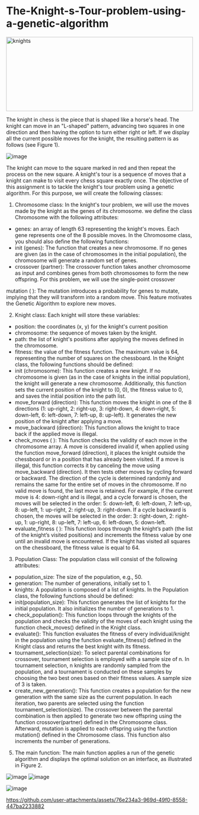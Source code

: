# The-Knight-s-Tour-problem-using-a-genetic-algorithm

<img height="200" alt="knights" src="https://github.com/user-attachments/assets/5fac0311-72cb-4485-89fe-19903a15f108" width="100%"/>


The knight in chess is the piece that is shaped like a horse's head. The knight can move in an "L-shaped" pattern, advancing two squares in one direction and then having the option to turn either right or left. If we display all the current possible moves for the knight, the resulting pattern is as follows (see Figure 1).

![image](https://github.com/user-attachments/assets/f1114825-b354-4484-a29f-92aecb3727f5)


The knight can move to the square marked in red and then repeat the process on the new square. A knight's
tour is a sequence of moves that a knight can make to visit every chess square exactly once.
The objective of this assignment is to tackle the knight's tour problem using a genetic algorithm. For this
purpose, we will create the following classes:
1. Chromosome class: In the knight's tour problem, we will use the moves made by the knight as the
genes of its chromosome. we define the class Chromosome with the following attributes:
* genes: an array of length 63 representing the knight's moves. Each gene represents one of the 8
possible moves.
In the Chromosome class, you should also define the following functions:
* init (genes): The function that creates a new chromosome. If no genes are given (as in the case of
chromosomes in the initial population), the chromosome will generate a random set of genes.
* crossover (partner): The crossover function takes another chromosome as input and combines genes
from both chromosomes to form the new offspring. For this problem, we will use the single-point
crossover

mutation ( ): The mutation introduces a probability for genes to mutate, implying that they will
transform into a random move. This feature motivates the Genetic Algorithm to explore new moves.

2. Knight class: Each knight will store these variables:
* position: the coordinates (x, y) for the knight's current position
* chromosome: the sequence of moves taken by the knight.
* path: the list of knight's positions after applying the moves defined in the chromosome.
* fitness: the value of the fitness function. The maximum value is 64, representing the number of squares
on the chessboard.
In the Knight class, the following functions should be defined:
* init (chromosome): This function creates a new knight. If no chromosome is given (as in the case of
knights in the initial population), the knight will generate a new chromosome. Additionally, this
function sets the current position of the knight to (0, 0), the fitness value to 0, and saves the initial
position into the path list.
* move_forward (direction): This function moves the knight in one of the 8 directions (1: up-right, 2:
right-up, 3: right-down, 4: down-right, 5: down-left, 6: left-down, 7: left-up, 8: up-left). It generates
the new position of the knight after applying a move.
* move_backward (direction): This function allows the knight to trace back if the applied move is
illegal.
* check_moves ( ): This function checks the validity of each move in the chromosome array. A move
is considered invalid if, when applied using the function move_forward (direction), it places the
knight outside the chessboard or in a position that has already been visited. If a move is illegal, this
function corrects it by canceling the move using move_backward (direction). It then tests other
moves by cycling forward or backward. The direction of the cycle is determined randomly and remains
the same for the entire set of moves in the chromosome. If no valid move is found, the last move is
retained. For example, if the current move is 4: down-right and is illegal, and a cycle forward is chosen,
the moves will be selected in the order: 5: down-left, 6: left-down, 7: left-up, 8: up-left, 1: up-right,
2: right-up, 3: right-down. If a cycle backward is chosen, the moves will be selected in the order: 3:
right-down, 2: right-up, 1: up-right, 8: up-left, 7: left-up, 6: left-down, 5: down-left.
* evaluate_fitness ( ): This function loops through the knight’s path (the list of the knight’s visited
positions) and increments the fitness value by one until an invalid move is encountered. If the knight
has visited all squares on the chessboard, the fitness value is equal to 64.
3. Population Class: The population class will consist of the following attributes:
* population_size: The size of the population, e.g., 50.
* generation: The number of generations, initially set to 1.
* knights: A population is composed of a list of knights.
In the Population class, the following functions should be defined:
* init(population_size): This function generates the list of knights for the initial population. It also
initializes the number of generations to 1.
* check_population(): This function loops through the knights of the population and checks the validity
of the moves of each knight using the function check_moves() defined in the Knight class.
* evaluate(): This function evaluates the fitness of every individual/knight in the population using the
function evaluate_fitness() defined in the Knight class and returns the best knight with its fitness.
* tournament_selection(size): To select parental combinations for crossover, tournament selection is
employed with a sample size of n. In tournament selection, n knights are randomly sampled from the
population, and a tournament is conducted on these samples by choosing the two best ones based on
their fitness values. A sample size of 3 is taken.
* create_new_generation(): This function creates a population for the new generation with the same
size as the current population. In each iteration, two parents are selected using the function
tournament_selection(size). The crossover between the parental combination is then applied to
generate two new offspring using the function crossover(partner) defined in the Chromosome class.
Afterward, mutation is applied to each offspring using the function mutation() defined in the
Chromosome class. This function also increments the number of generations.
5. The main function: The main function applies a run of the genetic algorithm and displays the optimal
solution on an interface, as illustrated in Figure 2.


![image](https://github.com/user-attachments/assets/74bd702d-0723-4837-bffb-39daf31d3bd9)
![image](https://github.com/user-attachments/assets/2a58e492-8df0-43e3-b5d7-74f6f5978612)


![image](https://github.com/user-attachments/assets/13441d65-eca6-4279-996f-6670c5c12bb6)



https://github.com/user-attachments/assets/76e234a3-969d-49f0-8558-447ba2233882




